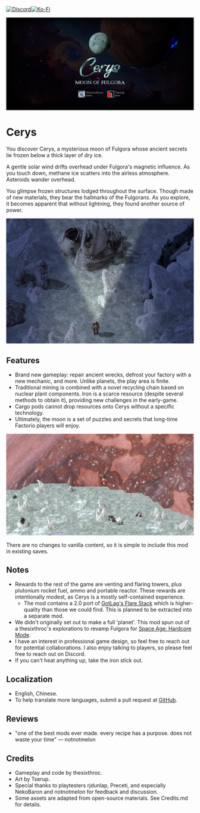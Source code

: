 [![Discord](https://img.shields.io/badge/Discord-7289DA?style=for-the-badge)](https://discord.gg/VuVhYUBbWE)[![Ko-Fi](https://img.shields.io/badge/Ko%E2%80%93Fi-ff5e5b?style=for-the-badge)](https://ko-fi.com/thesixthroc)

![](images/movie-poster.png)

# Cerys

You discover Cerys, a mysterious moon of Fulgora whose ancient secrets lie frozen below a thick layer of dry ice.

A gentle solar wind drifts overhead under Fulgora's magnetic influence. As you touch down, methane ice scatters into the airless atmosphere. Asteroids wander overhead.

You glimpse frozen structures lodged throughout the surface. Though made of new materials, they bear the hallmarks of the Fulgorans. As you explore, it becomes apparent that without lightning, they found another source of power.

![](images/explore.png)

## Features

- Brand new gameplay: repair ancient wrecks, defrost your factory with a new mechanic, and more. Unlike planets, the play area is finite.
- Traditional mining is combined with a novel recycling chain based on nuclear plant components. Iron is a scarce resource (despite several methods to obtain it), providing new challenges in the early-game.
- Cargo pods cannot drop resources onto Cerys without a specific technology.
- Ultimately, the moon is a set of puzzles and secrets that long-time Factorio players will enjoy.

![](images/landing.png)

There are no changes to vanilla content, so it is simple to include this mod in existing saves.

## Notes

- Rewards to the rest of the game are venting and flaring towers, plus plutonium rocket fuel, ammo and portable reactor. These rewards are intentionally modest, as Cerys is a mostly self-contained experience.
  - The mod contains a 2.0 port of [GotLag's Flare Stack](https://mods.factorio.com/mod/Flare%20Stack) which is higher-quality than those we could find. This is planned to be extracted into a separate mod.
- We didn't originally set out to make a full 'planet'. This mod spun out of a thesixthroc's explorations to revamp Fulgora for [Space Age: Hardcore Mode](https://mods.factorio.com/mod/Space-Age-Hardcore-Mode).
- I have an interest in professional game design, so feel free to reach out for potential collaborations. I also enjoy talking to players, so please feel free to reach out on Discord.
- If you can't heat anything up, take the iron stick out.

## Localization

- English, Chinese.
- To help translate more languages, submit a pull request at [GitHub](https://github.com/danielmartin0/Cerys-Moon-of-Fulgora).

## Reviews

- "one of the best mods ever made. every recipe has a purpose. does not waste your time" — notnotmelon

## Credits

- Gameplay and code by thesixthroc.
- Art by Tserup.
- Special thanks to playtesters rjdunlap, Preceti, and especially NekoBaron and notnotmelon for feedback and discussion.
- Some assets are adapted from open-source materials. See Credits.md for details.
